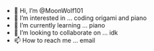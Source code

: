 - 👋 Hi, I’m @MoonWolf101
- 👀 I’m interested in ... coding origami and piano
- 🌱 I’m currently learning ... piano
- 💞️ I’m looking to collaborate on ... idk
- 📫 How to reach me ... email

<!---
MoonWolf101/MoonWolf101 is a ✨ special ✨ repository because its `README.md` (this file) appears on your GitHub profile.
You can click the Preview link to take a look at your changes.
--->
